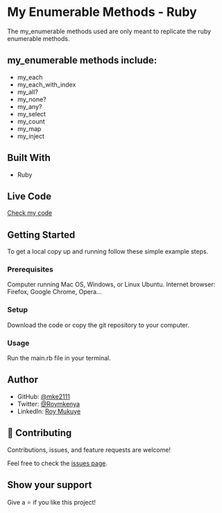 # My Enumerable Methods - Ruby

The my_enumerable methods used are only meant to replicate the ruby enumerable methods.


## my_enumerable methods include:

- my_each
- my_each_with_index
- my_all?
- my_none?
- my_any?
- my_select
- my_count
- my_map
- my_inject

## Built With

- Ruby

## Live Code

[Check my code](https://repl.it/join/rfvqvjqp-mke2111)

## Getting Started

To get a local copy up and running follow these simple example steps.

### Prerequisites

Computer running Mac OS, Windows, or Linux Ubuntu.
Internet browser: Firefox, Google Chrome, Opera...

### Setup

Download the code or copy the git repository to your computer.

### Usage

Run the main.rb file in your terminal.

## Author

- GitHub: [@mke2111](https://github.com/mke2111)
- Twitter: [@Roymkenya](https://twitter.com/Roymkenya)
- LinkedIn: [Roy Mukuye](https://www.linkedin.com/in/roy-mukuye-42b07b1b4)


## 🤝 Contributing

Contributions, issues, and feature requests are welcome!

Feel free to check the [issues page](https://github.com/mke2111/Enumerables/issues).

## Show your support

Give a ⭐️ if you like this project!

